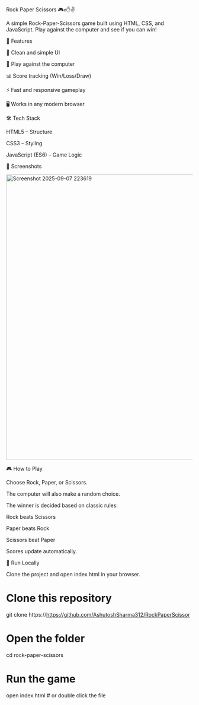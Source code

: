 Rock Paper Scissors 🎮✊✋✌️

A simple Rock-Paper-Scissors game built using HTML, CSS, and JavaScript.
Play against the computer and see if you can win!

🚀 Features

🎨 Clean and simple UI

🤖 Play against the computer

📊 Score tracking (Win/Loss/Draw)

⚡ Fast and responsive gameplay

🖥️ Works in any modern browser



🛠️ Tech Stack

HTML5 – Structure

CSS3 – Styling

JavaScript (ES6) – Game Logic



📸 Screenshots

<img width="1066" height="770" alt="Screenshot 2025-09-07 223619" src="https://github.com/user-attachments/assets/26634d5d-e1d3-478f-9f36-693eab04f96e" />




🎮 How to Play

Choose Rock, Paper, or Scissors.

The computer will also make a random choice.

The winner is decided based on classic rules:

Rock beats Scissors

Paper beats Rock

Scissors beat Paper

Scores update automatically.

🏃 Run Locally

Clone the project and open index.html in your browser.

# Clone this repository
git clone https://https://github.com/AshutoshSharma312/RockPaperScissor

# Open the folder
cd rock-paper-scissors

# Run the game
open index.html   # or double click the file

